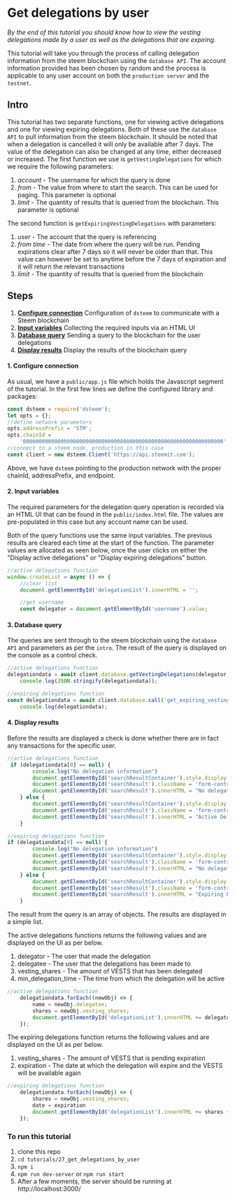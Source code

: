 # Get delegations by user

_By the end of this tutorial you should know how to view the vesting delegations made by a user as well as the delegations that are expiring._

This tutorial will take you through the process of calling delegation information from the steem blockchain using the `database API`. The account information provided has been chosen by random and the process is applicable to any user account on both the `production server` and the `testnet`.

## Intro

This tutorial has two separate functions, one for viewing active delegations and one for viewing expiring delegations. Both of these use the `database API` to pull information from the steem blockchain. It should be noted that when a delegation is cancelled it will only be available after 7 days. The value of the delegation can also be changed at any time, either decreased or increased. The first function we use is `getVestingDelegations` for which we require the following parameters:

1. _account_ - The username for which the query is done
2. _from_ - The value from where to start the search. This can be used for paging. This parameter is optional
3. _limit_ - The quantity of results that is queried from the blockchain. This parameter is optional

The second function is `getExpiringVestingDelegations` with parameters:

1. _user_ - The account that the query is referencing
2. _from time_ - The date from where the query will be run. Pending expirations clear after 7 days so it will never be older than that. This value can however be set to anytime before the 7 days of expiration and it will return the relevant transactions
3. _limit_ - The quantity of results that is queried from the blockchain

## Steps

1.  [**Configure connection**](#connection) Configuration of `dsteem` to communicate with a Steem blockchain
2.  [**Input variables**](#input) Collecting the required inputs via an HTML UI
3.  [**Database query**](#query) Sending a query to the blockchain for the user delegations
4.  [**Display results**](#display) Display the results of the blockchain query

#### 1. Configure connection<a name="connection"></a>

As usual, we have a `public/app.js` file which holds the Javascript segment of the tutorial. In the first few lines we define the configured library and packages:

```javascript
const dsteem = require('dsteem');
let opts = {};
//define network parameters
opts.addressPrefix = 'STM';
opts.chainId =
    '0000000000000000000000000000000000000000000000000000000000000000';
//connect to a steem node, production in this case
const client = new dsteem.Client('https://api.steemit.com');
```

Above, we have `dsteem` pointing to the production network with the proper chainId, addressPrefix, and endpoint.  

#### 2. Input variables<a name="input"></a>

The required parameters for the delegation query operation is recorded via an HTML UI that can be found in the `public/index.html` file. The values are pre-populated in this case but any account name can be used.

Both of the query functions use the same input variables. The previous results are cleared each time at the start of the function. The parameter values are allocated as seen below, once the user clicks on either the "Display active delegations" or "Display expiring delegations" button.

```javascript
//active delegations function
window.createList = async () => {
    //clear list
    document.getElementById('delegationList').innerHTML = '';

    //get username
    const delegator = document.getElementById('username').value;
```

#### 3. Database query<a name="query"></a>

The queries are sent through to the steem blockchain using the `database API` and parameters as per the `intro`. The result of the query is displayed on the console as a control check.

```javascript
//active delegations function
delegationdata = await client.database.getVestingDelegations(delegator, "", 100);
    console.log(JSON.stringify(delegationdata));
```

```javascript
//expiring delegations function
const delegationdata = await client.database.call('get_expiring_vesting_delegations',[delegator, "2018-01-01T00:00:00", 100]);
    console.log(delegationdata);
```

#### 4. Display results<a name="display"></a>

Before the results are displayed a check is done whether there are in fact any transactions for the specific user.

```javascript
//active delegations function
 if (delegationdata[0] == null) {
        console.log("No delegation information")
        document.getElementById('searchResultContainer').style.display = 'flex';
        document.getElementById('searchResult').className = 'form-control-plaintext alert alert-danger';
        document.getElementById('searchResult').innerHTML = "No delegation information";
    } else {
        document.getElementById('searchResultContainer').style.display = 'flex';
        document.getElementById('searchResult').className = 'form-control-plaintext alert alert-success';
        document.getElementById('searchResult').innerHTML = "Active Delegations";
    }
```

```javascript
//expiring delegations function
if (delegationdata[0] == null) {
        console.log("No delegation information")
        document.getElementById('searchResultContainer').style.display = 'flex';
        document.getElementById('searchResult').className = 'form-control-plaintext alert alert-danger';
        document.getElementById('searchResult').innerHTML = "No delegation information";
    } else {
        document.getElementById('searchResultContainer').style.display = 'flex';
        document.getElementById('searchResult').className = 'form-control-plaintext alert alert-success';
        document.getElementById('searchResult').innerHTML = "Expiring Delegations";
    }
```

The result from the query is an array of objects. The results are displayed in a simple list.

The active delegations functions returns the following values and are displayed on the UI as per below.

1. delegator - The user that made the delegation
2. delegatee - The user that the delegations has been made to
3. vesting_shares - The amount of VESTS that has been delegated
4. min_delegation_time - The time from which the delegation will be active

```javascript
//active delegations function
    delegationdata.forEach((newObj) => {
        name = newObj.delegatee;
        shares = newObj.vesting_shares;
        document.getElementById('delegationList').innerHTML += delegator + " delegated " + shares + " to " + name + '<br>';
    });
```

The expiring delegations function returns the following values and are displayed on the UI as per below.

1. vesting_shares - The amount of VESTS that is pending expiration
2. expiration - The date at which the delegation will expire and the VESTS will be available again

```javascript
//expiring delegations function
    delegationdata.forEach((newObj) => {
        shares = newObj.vesting_shares;
        date = expiration
        document.getElementById('delegationList').innerHTML += shares + " will be released at " + date + '<br>';
    });
```

### To run this tutorial

 1. clone this repo
 2. `cd tutorials/27_get_delegations_by_user`
 3. `npm i`
 4. `npm run dev-server` or `npm run start`
 5. After a few moments, the server should be running at http://localhost:3000/
